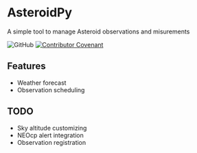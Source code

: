 # AsteroidPy

A simple tool to manage Asteroid observations and misurements

![GitHub](https://img.shields.io/github/license/ziriuz84/asteroidpy)
[![Contributor Covenant](https://img.shields.io/badge/Contributor%20Covenant-2.1-4baaaa.svg)](code_of_conduct.md)


## Features

- Weather forecast
- Observation scheduling

## TODO

- Sky altitude customizing
- NEOcp alert integration
- Observation registration
